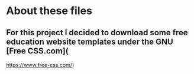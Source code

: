 # About these files
## For this project I decided to download some free education website templates under the GNU  [Free CSS.com](
https://www.free-css.com/)
